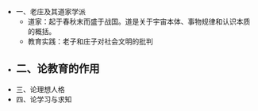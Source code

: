 - 一、老庄及其道家学派
	- 道家：起于春秋末而盛于战国。道是关于宇宙本体、事物规律和认识本质的概括。
	- 教育实践：老子和庄子对社会文明的批判
- 二、论教育的作用
	-
- 三、论理想人格
- 四、论学习与求知